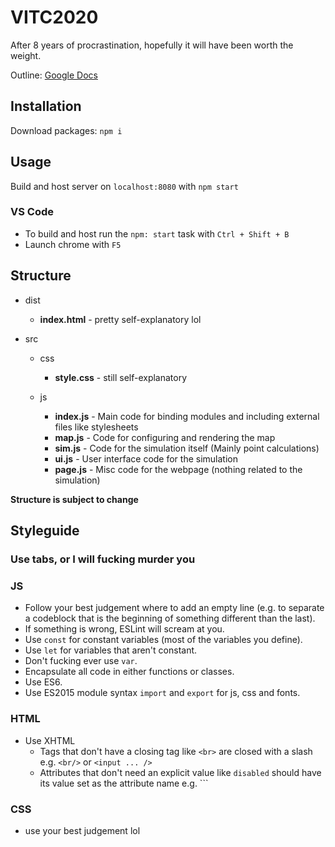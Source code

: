 # VITC2020
After 8 years of procrastination, hopefully it will have been worth the weight.

Outline: [Google Docs](https://docs.google.com/document/d/1dEdyyxbawSNikHp6Vdax3v1C00PjcRTb6qxdRN5s1QM/edit?usp=sharing)

## Installation

Download packages: `npm i`

## Usage

Build and host server on `localhost:8080` with `npm start`

### VS Code
* To build and host run the `npm: start` task with `Ctrl + Shift + B`
* Launch chrome with `F5`

## Structure

* dist
  * **index.html** - pretty self-explanatory lol

* src
  * css
    * **style.css** - still self-explanatory

  * js
    * **index.js** - Main code for binding modules and including external files like stylesheets
    * **map.js** - Code for configuring and rendering the map
    * **sim.js** - Code for the simulation itself (Mainly point calculations)
    * **ui.js** - User interface code for the simulation
    * **page.js** - Misc code for the webpage (nothing related to the simulation)

**Structure is subject to change**

## Styleguide

### Use tabs, or I will fucking murder you

### JS
* Follow your best judgement where to add an empty line (e.g. to separate a codeblock that is the beginning of something different than the last).
* If something is wrong, ESLint will scream at you. 
* Use `const` for constant variables (most of the variables you define).
* Use `let` for variables that aren't constant.
* Don't fucking ever use `var`.
* Encapsulate all code in either functions or classes. 
* Use ES6.
* Use ES2015 module syntax `import` and `export` for js, css and fonts.

### HTML
* Use XHTML 
  * Tags that don't have a closing tag like `<br>` are closed with a slash e.g. `<br/>` or `<input ... />`
  * Attributes that don't need an explicit value like `disabled` should have its value set as the attribute name e.g. `<element disabled="disabled">``

### CSS
* use your best judgement lol
